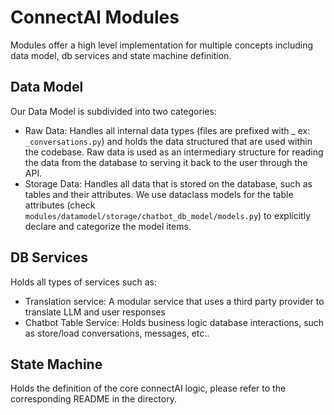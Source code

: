 # ConnectAI Modules

Modules offer a high level implementation for multiple concepts including data model, db services and state machine definition.

## Data Model

Our Data Model is subdivided into two categories:
- Raw Data: Handles all internal data types (files are prefixed with _ ex: `_conversations.py`) and holds the data structured that are used within the codebase. Raw data is used as an intermediary structure for reading the data from the database to serving it back to the user through the API.
- Storage Data: Handles all data that is stored on the database, such as tables and their attributes. We use dataclass models for the table attributes (check `modules/datamodel/storage/chatbot_db_model/models.py`) to explicitly declare and categorize the model items.

## DB Services

Holds all types of services such as:
- Translation service: A modular service that uses a third party provider to translate LLM and user responses
- Chatbot Table Service: Holds business logic database interactions, such as store/load conversations, messages, etc..

## State Machine

Holds the definition of the core connectAI logic, please refer to the corresponding README in the directory.
